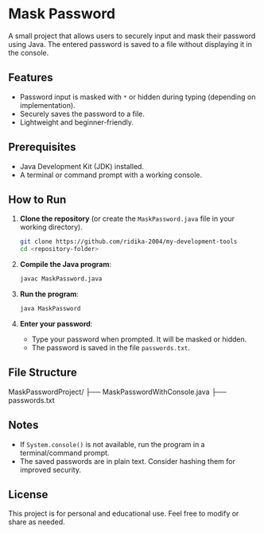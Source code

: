 # Mask Password

A small project that allows users to securely input and mask their password using Java. The entered password is saved to a file without displaying it in the console.

## Features
- Password input is masked with `*` or hidden during typing (depending on implementation).
- Securely saves the password to a file.
- Lightweight and beginner-friendly.

## Prerequisites
- Java Development Kit (JDK) installed.
- A terminal or command prompt with a working console.

## How to Run
1. **Clone the repository** (or create the `MaskPassword.java` file in your working directory).
    ```bash
    git clone https://github.com/ridika-2004/my-development-tools
    cd <repository-folder>
    ```

2. **Compile the Java program**:
    ```bash
    javac MaskPassword.java
    ```

3. **Run the program**:
    ```bash
    java MaskPassword
    ```

4. **Enter your password**:
    - Type your password when prompted. It will be masked or hidden.
    - The password is saved in the file `passwords.txt`.

## File Structure
MaskPasswordProject/
├── MaskPasswordWithConsole.java
├── passwords.txt


## Notes
- If `System.console()` is not available, run the program in a terminal/command prompt.
- The saved passwords are in plain text. Consider hashing them for improved security.

## License
This project is for personal and educational use. Feel free to modify or share as needed.

